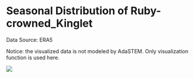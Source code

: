 # Seasonal Distribution of Ruby-crowned_Kinglet

Data Source: ERA5

Notice: the visualized data is not modeled by AdaSTEM. Only visualization function is used here.


![](./Temp_2020.gif)
